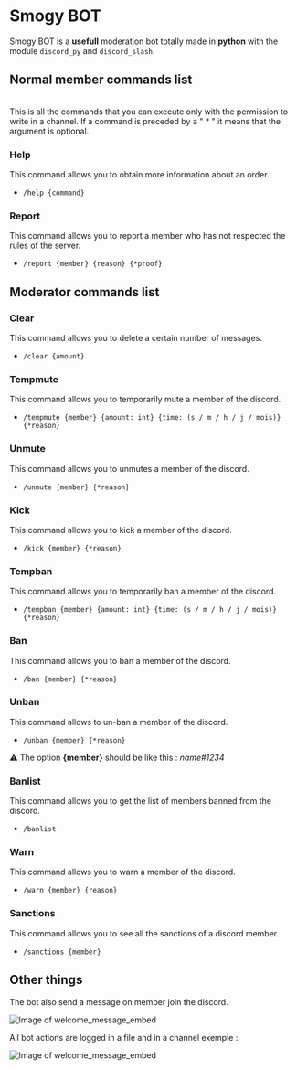# Smogy BOT

Smogy BOT is a **usefull** moderation bot totally made in **python** with the module ``discord_py`` and ``discord_slash``.

## **Normal member commands list**

\
This is all the commands that you can execute only with the permission to write in a channel. If a command is preceded by a " * " it means that the argument is optional.

### **Help**

This command allows you to obtain more information about an order.

- `/help {command}`

### **Report**

This command allows you to report a member who has not respected the rules of the server.

- `/report {member} {reason} {*proof}`

## **Moderator commands list**

### **Clear**

This command allows you to delete a certain number of messages.

- `/clear {amount}`

### **Tempmute**

This command allows you to temporarily mute a member of the discord.

- `/tempmute {member} {amount: int} {time: (s / m / h / j / mois)} {*reason}`

### **Unmute**

This command allows you to unmutes a member of the discord.

- `/unmute {member} {*reason}`

### **Kick**

This command allows you to kick a member of the discord.

- `/kick {member} {*reason}`

### **Tempban**

This command allows you to temporarily ban a member of the discord.

- `/tempban {member} {amount: int} {time: (s / m / h / j / mois)} {*reason}`

### **Ban**

This command allows you to ban a member of the discord.

- `/ban {member} {*reason}`

### **Unban**

This command allows to un-ban a member of the discord.

- `/unban {member} {*reason}`

⚠️ The option **{member}** should be like this : *name#1234*

### **Banlist**

This command allows you to get the list of members banned from the discord.

- `/banlist`

### **Warn**

This command allows you to warn a member of the discord.

- `/warn {member} {reason}`

### **Sanctions**

This command allows you to see all the sanctions of a discord member.

- `/sanctions {member}`

## **Other things**

The bot also send a message on member join the discord.

![Image of welcome_message_embed](https://i.imgur.com/GlyVXYZ.png)

All bot actions are logged in a file and in a channel exemple :

![Image of welcome_message_embed](https://i.imgur.com/isEzFh3.png)
